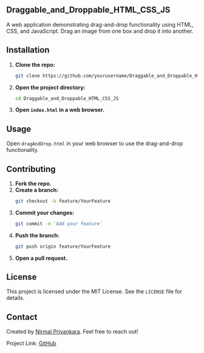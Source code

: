 ## Draggable_and_Droppable_HTML_CSS_JS
A web application demonstrating drag-and-drop functionality using HTML, CSS, and JavaScript. Drag an image from one box and drop it into another.

## Installation

1. **Clone the repo:**
   ```bash
   git clone https://github.com/yourusername/Draggable_and_Droppable_HTML_CSS_JS.git
   ```
2. **Open the project directory:**
   ```bash
   cd Draggable_and_Droppable_HTML_CSS_JS
   ```
3. **Open `index.html` in a web browser.**

## Usage

Open `dragAndDrop.html` in your web browser to use the drag-and-drop functionality.

## Contributing

1. **Fork the repo.**
2. **Create a branch:**
   ```bash
   git checkout -b feature/YourFeature
   ```
3. **Commit your changes:**
   ```bash
   git commit -m 'Add your feature'
   ```
4. **Push the branch:**
   ```bash
   git push origin feature/YourFeature
   ```
5. **Open a pull request.**

## License

This project is licensed under the MIT License. See the `LICENSE` file for details.

## Contact

Created by [Nirmal Priyankara](https://www.linkedin.com/in/nirmal-priyankara-ab8116275/). Feel free to reach out!

Project Link: [GitHub](https://github.com/nirmalpriyankara/Draggable_and_Droppable_HTML_CSS_JS)

